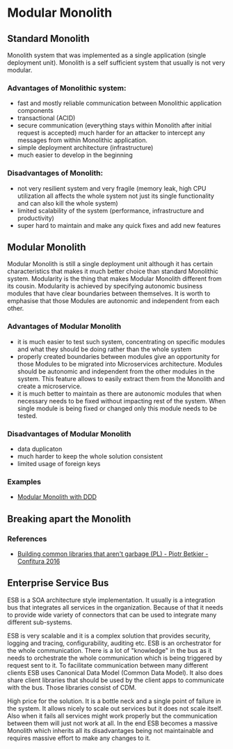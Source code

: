 # Modular Monolith

## Standard Monolith
Monolith system that was implemented as a single application \(single deployment unit\). Monolith is a self sufficient
system that usually is not very modular.

### Advantages of Monolithic system:
* fast and mostly reliable communication between Monolithic application components
* transactional \(ACID\)
* secure communication \(everything stays within Monolith after initial request is accepted\) much harder for an attacker to 
intercept any messages from within Monolithic application.
* simple deployment architecture \(infrastructure\)
* much easier to develop in the beginning 

### Disadvantages of Monolith:
* not very resilient system and very fragile \(memory leak, high CPU utilization all affects the whole system not just its
single functionality and can also kill the whole system\)
* limited scalability of the system \(performance, infrastructure and productivity\)
* super hard to maintain and make any quick fixes and add new features

## Modular Monolith

Modular Monolith is still a single deployment unit although it has certain characteristics that makes it much better
choice than standard Monolithic system.
Modularity is the thing that makes Modular Monolith different from its cousin. Modularity is achieved by specifying 
autonomic business modules that have clear boundaries between themselves. It is worth to emphasise that those Modules
are autonomic and independent from each other.

### Advantages of Modular Monolith

* it is much easier to test such system, concentrating on specific modules and what they should be doing rather than
the whole system
* properly created boundaries between modules give an opportunity for those Modules to be migrated into Microservices
architecture. Modules should be autonomic and independent from the other modules in the system. This feature allows
to easily extract them from the Monolith and create a microservice.
* it is much better to maintain as there are autonomic modules that when necessary needs to be fixed without impacting
rest of the system. When single module is being fixed or changed only this module needs to be tested.

### Disadvantages of Modular Monolith
* data duplicaton
* much harder to keep the whole solution consistent
* limited usage of foreign keys

### Examples
* [Modular Monolith with DDD](https://github.com/kgrzybek/modular-monolith-with-ddd)

## Breaking apart the Monolith

### References
* [Building common libraries that aren't garbage (PL) - Piotr Betkier - Confitura 2016](https://www.youtube.com/watch?v=jLYMa5E4-z4&feature=youtu.be)

## Enterprise Service Bus

ESB is a SOA architecture style implementation. It usually is a integration bus that integrates all services in the organization.
Because of that it needs to provide wide variety of connectors that can be used to integrate many different sub-systems.

ESB is very scalable and it is a complex solution that provides security, logging and tracing, configurability, auditing etc.
ESB is an orchestrator for the whole communication. There is a lot of "knowledge" in the bus as it needs to orchestrate
the whole communication which is being triggered by request sent to it. 
To facilitate communication between many different clients ESB uses Canonical Data Model \(Common Data Model\). 
It also does share client libraries that should be used by the client apps to communicate with the bus. Those libraries
consist of CDM.

High price for the solution. It is a bottle neck and a single point of failure in the system. It allows nicely to scale 
out services but it does not scale itself. Also when it fails all services might work properly but the communication between 
them will just not work at all. In the end ESB becomes a massive Monolith which inherits all its disadvantages being not
maintainable and requires massive effort to make any changes to it. 